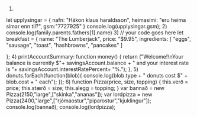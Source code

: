 1)
let upplysingar =
{
nafn: "Hákon klaus haraldsson",
heimasími: "eru heima símar enn til?",
gsm:"7727925"
}
console.log(upplysingar.gsm);
2)
console.log(family.parents.fathers[1].name)
3)
// your code goes here
let breakfast = {
  name: "The Lumberjack", 
  price: "$9.95",
  ingredients: [ "eggs", "sausage", "toast", "hashbrowns", "pancakes" ]

};
4)
printAccountSummary: function money() {
    return ("Welcome!\nYour balance is currently $"+ savingsAccount.balance +
	" and your interest rate is "+ savingsAccount.interestRatePercent+ "%.");
  },
5)
donuts.forEach(function(blob){
  console.log(blob.type + " donuts cost $" + blob.cost + " each");
});
6)
function Pizza(price, size, topping) {
    this.verð = price;
    this.stærð = size;
    this.alegg = topping;
}
var bannað = new Pizza(2150,"large",["skinka","ananas"]);
var lordpizza = new Pizza(2400,"large",["rjómaostur","piparostur","kjuklingur"]);
console.log(bannað);
console.log(lordpizza);